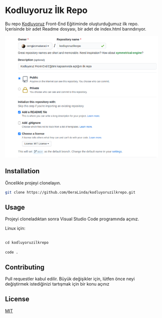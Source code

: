 # Kodluyoruz İlk Repo

Bu repo [Kodluyoruz](https://kodluyoruz.org) Front-End Eğitiminde oluşturduğumuz ilk repo. İçerisinde bir adet Readme dosyası, bir adet de index.html barındırıyor.

  ![GitHub](https://raw.githubusercontent.com/Kodluyoruz/taskforce/main/git/odev1/figures/github.png)

## Installation 

Öncelikle projeyi clonelayın.

``` bash
git clone https://github.com/OeraLinda/kodluyoruzilkrepo.git
```

## Usage

Projeyi cloneladıktan sonra Visual Studio Code programında açınız.

Linux için:
``` Linux

cd kodluyoruzilkrepo

code .

```

  

## Contributing

Pull requestler kabul edilir. Büyük değişikler için, lütfen önce neyi değiştirmek istediğinizi tartışmak için bir konu açınız

## License

[MIT](https://choosealicense.com/licenses/mit/)